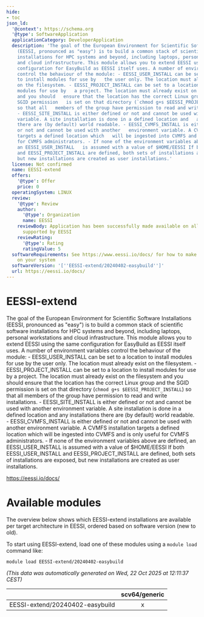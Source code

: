 ```yaml
---
hide:
- toc
json_ld:
  '@context': https://schema.org
  '@type': SoftwareApplication
  applicationCategory: DeveloperApplication
  description: 'The goal of the European Environment for Scientific Software Installations
    (EESSI, pronounced as "easy") is to build a common stack of scientific software
    installations for HPC systems and beyond, including laptops, personal workstations
    and cloud infrastructure. This module allows you to extend EESSI using the same
    configuration for EasyBuild as EESSI itself uses. A number of environment variables
    control the behaviour of the module: - EESSI_USER_INSTALL can be set to a location
    to install modules for use by   the user only. The location must already exist
    on the filesystem. - EESSI_PROJECT_INSTALL can be set to a location to install
    modules for use by   a project. The location must already exist on the filesystem
    and you should   ensure that the location has the correct Linux group and the
    SGID permission   is set on that directory (`chmod g+s $EESSI_PROJECT_INSTALL`)
    so that all   members of the group have permission to read and write installations.
    - EESSI_SITE_INSTALL is either defined or not and cannot be used with another   environment
    variable. A site installation is done in a defined location and   any installations
    there are (by default) world readable. - EESSI_CVMFS_INSTALL is either defined
    or not and cannot be used with another   environment variable. A CVMFS installation
    targets a defined location which   will be ingested into CVMFS and is only useful
    for CVMFS administrators. - If none of the environment variables above are defined,
    an EESSI_USER_INSTALL   is assumed with a value of $HOME/EESSI If both EESSI_USER_INSTALL
    and EESSI_PROJECT_INSTALL are defined, both sets of installations are exposed,
    but new installations are created as user installations.'
  license: Not confirmed
  name: EESSI-extend
  offers:
    '@type': Offer
    price: 0
  operatingSystem: LINUX
  review:
    '@type': Review
    author:
      '@type': Organization
      name: EESSI
    reviewBody: Application has been successfully made available on all architectures
      supported by EESSI
    reviewRating:
      '@type': Rating
      ratingValue: 5
  softwareRequirements: See https://www.eessi.io/docs/ for how to make EESSI available
    on your system
  softwareVersion: '[''EESSI-extend/20240402-easybuild'']'
  url: https://eessi.io/docs/
---
```


EESSI-extend
============


The goal of the European Environment for Scientific Software Installations (EESSI, pronounced as "easy") is to build a common stack of scientific software installations for HPC systems and beyond, including laptops, personal workstations and cloud infrastructure. This module allows you to extend EESSI using the same configuration for EasyBuild as EESSI itself uses. A number of environment variables control the behaviour of the module: - EESSI_USER_INSTALL can be set to a location to install modules for use by   the user only. The location must already exist on the filesystem. - EESSI_PROJECT_INSTALL can be set to a location to install modules for use by   a project. The location must already exist on the filesystem and you should   ensure that the location has the correct Linux group and the SGID permission   is set on that directory (`chmod g+s $EESSI_PROJECT_INSTALL`) so that all   members of the group have permission to read and write installations. - EESSI_SITE_INSTALL is either defined or not and cannot be used with another   environment variable. A site installation is done in a defined location and   any installations there are (by default) world readable. - EESSI_CVMFS_INSTALL is either defined or not and cannot be used with another   environment variable. A CVMFS installation targets a defined location which   will be ingested into CVMFS and is only useful for CVMFS administrators. - If none of the environment variables above are defined, an EESSI_USER_INSTALL   is assumed with a value of $HOME/EESSI If both EESSI_USER_INSTALL and EESSI_PROJECT_INSTALL are defined, both sets of installations are exposed, but new installations are created as user installations.

https://eessi.io/docs/
# Available modules


The overview below shows which EESSI-extend installations are available per target architecture in EESSI, ordered based on software version (new to old).

To start using EESSI-extend, load one of these modules using a `module load` command like:

```shell
module load EESSI-extend/20240402-easybuild
```

*(This data was automatically generated on Wed, 22 Oct 2025 at 12:11:37 CEST)*

| |scv64/generic|
| :---: | :---: |
|EESSI-extend/20240402-easybuild|x|
